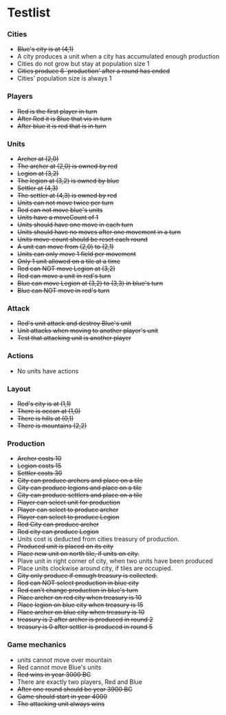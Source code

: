 # Testlist

### Cities
* ~~Blue's city is at (4,1)~~
* A city produces a unit when a city has accumulated enough production
* Cities do not grow but stay at population size 1
* ~~Cities produce 6 `production' after a round has ended~~
* Cities' population size is always 1

### Players
* ~~Red is the first player in turn~~
* ~~After Red it is Blue that vis in turn~~
*  ~~After blue it is red that is in turn~~

### Units
* ~~Archer at (2,0)~~
* ~~The archer at (2,0) is owned by red~~
* ~~Legion at (3,2)~~
* ~~The legion at (3,2) is owned by blue~~
* ~~Settler at (4,3)~~
* ~~The settler at (4,3) is owned by red~~
* ~~Units can not move twice per turn~~
* ~~Red can not move blue's units~~
* ~~Units have a moveCount of 1~~
* ~~Units should have one move in each turn~~
* ~~Units should have no moves after one movement in a turn~~
* ~~Units move-count should be reset each round~~
* ~~A unit can move from (2,0) to (2,1)~~
* ~~Units can only move 1 field per movement~~
* ~~Only 1 unit allowed on a tile at a time~~
* ~~Red can NOT move Legion at (3,2)~~
* ~~Red can move a unit in red's turn~~
* ~~Blue can move Legion at (3,2) to (3,3) in blue's turn~~
* ~~Blue can NOT move in red's turn~~


### Attack
* ~~Red's unit attack and destroy Blue's unit~~
* ~~Unit attacks when moving to another player's unit~~
* ~~Test that attacking unit is another player~~

### Actions
* No units have actions

### Layout
* ~~Red's city is at (1,1)~~
* ~~There is ocean at (1,0)~~
* ~~There is hills at (0,1)~~
* ~~There is mountains (2,2)~~

### Production
* ~~Archer costs 10~~
* ~~Legion costs 15~~
* ~~Settler costs 30~~
* ~~City can produce archers and place on a tile~~
* ~~City can produce legions and place on a tile~~
* ~~City can produce settlers and place on a tile~~
* ~~Player can select unit for production~~
* ~~Player can select to produce archer~~
* ~~Player can select to produce Legion~~
* ~~Red City can produce archer~~
* ~~Red city can produce Legion~~
* Units cost is deducted from cities treasury of production.
* ~~Produced unit is placed on its city~~
* ~~Place new unit on north tile, if units on city.~~
* Plave unit in right corner of city, when two units have been produced
* Place units clockwise around city, if tiles are occupied.
* ~~City only produce if enough treasury is collected.~~
* ~~Red can NOT select production in blue city~~
* ~~Red can't change production in blue's turn~~
* ~~Place archer on red city when treasury is 10~~
* ~~Place legion on blue city when treasury is 15~~
* ~~Place archer on blue city when treasury is 10~~
* ~~treasury is 2 after archer is produced in round 2~~
* ~~treasury is 0 after settler is produced in round 5~~


### Game mechanics
* units cannot move over mountain
* Red cannot move Blue's units
* ~~Red wins in year 3000 BC~~
* There are exactly two players, Red and Blue
* ~~After one round should be year 3900 BC~~
* ~~Game should start in year 4000~~
* ~~The attacking unit always wins~~

